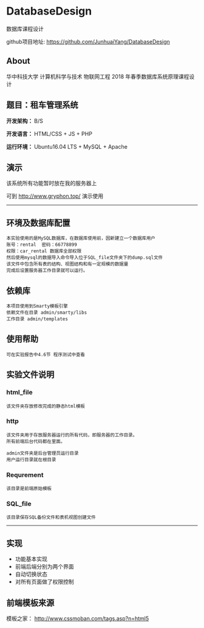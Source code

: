 # DatabaseDesign

数据库课程设计

github项目地址: https://github.com/JunhuaiYang/DatabaseDesign


## About

华中科技大学 计算机科学与技术 物联网工程 2018 年春季数据库系统原理课程设计

## 题目：租车管理系统

<b> 开发架构： </b> B/S

<b> 开发语言： </b> HTML/CSS + JS + PHP

<b> 运行环境： </b> Ubuntu16.04 LTS + MySQL + Apache

## 演示

该系统所有功能暂时放在我的服务器上

可到
http://www.gryphon.top/
演示使用

***

## 环境及数据库配置

    本实验使用的是MySQL数据库，在数据库使用前，因新建立一个数据库用户
    账号：rental  密码：66778899
    权限：car_rental 数据库全部权限
    然后使用mysql的数据导入命令导入位于SQL_file文件夹下的dump.sql文件
    该文件中包含所有表的结构、视图结构和有一定规模的数据量
    完成后设置服务器工作目录就可以运行。

## 依赖库

    本项目使用到Smarty模板引擎
    依赖文件在目录 admin/smarty/libs
    工作目录 admin/templates

## 使用帮助

    可在实验报告中4.6节 程序测试中查看


## 实验文件说明

### html_file 

    该文件夹存放修改完成的静态html模板

### http 

    该文件夹用于存放服务器运行的所有代码，即服务器的工作目录。
    所有前端后台代码都在里面。

    admin文件夹是后台管理员运行目录
    用户运行目录就在根目录


### Requrement
 
    该目录是前端原始模板

### SQL_file 

    该目录保存SQL备份文件和表机视图创建文件

***

## 实现

* 功能基本实现
* 前端后端分别为两个界面
* 自动切换状态
* 对所有页面做了权限控制

## 前端模板来源

模板之家：
http://www.cssmoban.com/tags.asp?n=html5